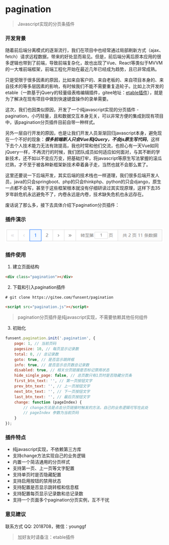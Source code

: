 # pagination

> Javascript实现的分页条插件

### 开发背景

随着前后端分离模式的逐渐流行，我们在项目中也经常通过局部刷新方式（ajax、fetch）请求远程数据，带来的好处显而易见。但是，前后端分离后原本应用的很多逻辑也带到了前端，导致前端复杂化，故也出现了Vue、React等类似于MVVM的一大堆前端框架，前端工程化开始在最近几年已经成为趋势，且已非常成熟。

只是受限于很多因素的原因，比如来自客户的、来自老板的、来自项目本身的、来自技术的等多层因素的影响，有时候我们不能不需要重复造轮子。比如上次开发的etable（一款基于jQuery的轻量级表格编辑插件，gitee地址：[etable插件](https://gitee.com/funsent/etable)），就是为了解决在现有项目中做到快速键盘操作的录单需要。

这次，我们也因类似原因，开发了一个纯javascript实现的分页插件 - pagination，小巧轻量，且和数据交互本身无关，可以非常方便的集成到现有项目中，该pagination分页插件目前自带一种样式。

另外一层自行开发的原因，也是让我们开发人员渐渐回归javascript本身，避免现在一个不好的现象：***很多前端新人只会Vue和jQuery，不会js原生写代码***，这样下去个人技术能力无法有效提高，我也时常和他们交流，也担心有一天Vue如同jQuery一样，不再流行的时候，我们团队成员如何适应如何面对，与其不断的学新技术，还不如以不变应万变，把基础打牢，将javascript等原生写法掌握的滚瓜烂熟，才不至于被各种新框架新技术牵着鼻子走，当然也就不会那么累了。

这里还要说一下后端开发，其实后端的技术栈也一样道理，我们很多后端开发人员，java的只会springboot、php的只会thinkphp、python的只会django，原生一点都不会写，甚至于这些框架根本就没有仔细研读过其实现原理，这样下去35岁年龄危机永远避免不了，内卷永远是内卷，技术缺失危机也永远存在。

废话说了那么多，接下去具体介绍下pagination分页插件：

### 插件演示

![插件样式](tests/demo.png)

### 插件使用

1. 建立页面结构

```html
<div class="pagination"></div>
```

2. 下载和引入pagination插件

```shell
# git clone https://gitee.com/funsent/pagination
```

```html
<script src="pagination.js"></script>
```

> pagination分页插件是纯javascript实现，不需要依赖其他任何组件

3. 初始化

```javascript
funsent.pagination.init('.pagination', {
    page: 1, // 当前页码
    pagesize: 10, // 每页显示记录数
    total: 0, // 总记录数
    goto: true, // 是否显示跳转框
    info: true, // 是否显示总页数总记录数
    disabled: true, // 相关分页链接是否标记禁用状态
    hide_single_page: false, // 总页数只有1页时是否隐藏分页条
    first_btn_text: '', // 第一页按钮文字
    prev_btn_text: '', // 上一页按钮文字
    next_btn_text: '', // 下一页按钮文字
    last_btn_text: '', // 最后页按钮文字
    change: function (pageIndex) {
        // change方法是点击分页链接时触发的方法，自己的业务逻辑可写在此处
        // pageIndex 参数为当前页码
    }
});
```

### 插件特点

- 纯javascript实现，不依赖第三方库
- 支持change方法实现自己的业务逻辑
- 内置一个简洁通用的分页样式
- 支持第一页、上一页等文字配置
- 支持单页时是否隐藏配置
- 支持启用按钮的禁用状态
- 支持配置是否显示跳转框和信息框
- 支持配置每页显示记录数和总记录数
- 支持一个页面多个pagination分页实例，互不干扰

### 意见建议

联系方式 QQ: 2018708，微信：younggf

> 加好友时请备注：etable插件